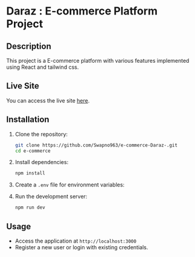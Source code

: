 # Daraz : E-commerce Platform Project

## Description

This project is a E-commerce platform with various features implemented using React and tailwind css.

## Live Site

You can access the live site [here](https://blogify-teal-three.vercel.app/).

## Installation

1. Clone the repository:

   ```sh
   git clone https://github.com/Swapno963/e-commerce-Daraz-.git
   cd e-commerce
   ```

2. Install dependencies:

   ```sh
   npm install
   ```

3. Create a `.env` file for environment variables:

4. Run the development server:
   ```sh
   npm run dev
   ```

## Usage

- Access the application at `http://localhost:3000`
- Register a new user or login with existing credentials.
